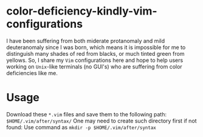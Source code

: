 # color-deficiency-kindly-vim-configurations
I have been suffering from both miderate protanomaly and mild deuteranomaly since I was born, which means it is impossible for me to distinguish many shades of red from blacks, or much tinted green from yellows. So, I share my `Vim` configurations here and hope to help users working on `Unix`-like terminals (no GUI's) who are suffering from color deficiencies like me.
# Usage
Download these `*.vim` files and save them to the following path: `$HOME/.vim/after/syntax/`
One may need to create such directory first if not found: Use command as `mkdir -p $HOME/.vim/after/syntax`
